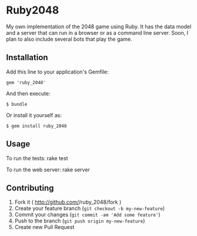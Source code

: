 # Ruby2048

My own implementation of the 2048 game using Ruby.
It has the data model and a server that can run in a browser or as a command line server.
Soon, I plan to also include several bots that play the game.

## Installation

Add this line to your application's Gemfile:

    gem 'ruby_2048'

And then execute:

    $ bundle

Or install it yourself as:

    $ gem install ruby_2048

## Usage

To run the tests: rake test

To run the web server: rake server

## Contributing

1. Fork it ( http://github.com/<my-github-username>/ruby_2048/fork )
2. Create your feature branch (`git checkout -b my-new-feature`)
3. Commit your changes (`git commit -am 'Add some feature'`)
4. Push to the branch (`git push origin my-new-feature`)
5. Create new Pull Request

